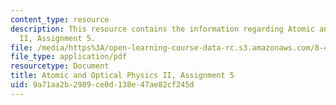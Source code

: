 ```yaml
---
content_type: resource
description: This resource contains the information regarding Atomic and Optical Physics
  II, Assignment 5.
file: /media/https%3A/open-learning-course-data-rc.s3.amazonaws.com/8-421-atomic-and-optical-physics-i-spring-2014/9a71aa2b2989ce0d138e47ae82cf245d_MIT8_421S14_homeWork5.pdf
file_type: application/pdf
resourcetype: Document
title: Atomic and Optical Physics II, Assignment 5
uid: 9a71aa2b-2989-ce0d-138e-47ae82cf245d
---
```

